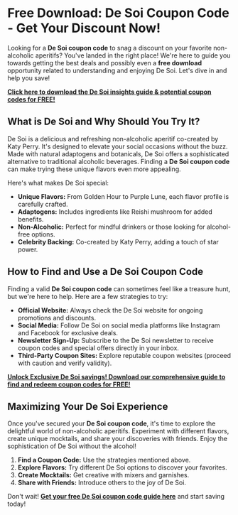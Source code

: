 # Free Download: De Soi Coupon Code - Get Your Discount Now!

Looking for a **De Soi coupon code** to snag a discount on your favorite non-alcoholic aperitifs? You've landed in the right place! We're here to guide you towards getting the best deals and possibly even a **free download** opportunity related to understanding and enjoying De Soi. Let's dive in and help you save!

[**Click here to download the De Soi insights guide & potential coupon codes for FREE!**](https://udemywork.com/de-soi-coupon-code)

## What is De Soi and Why Should You Try It?

De Soi is a delicious and refreshing non-alcoholic aperitif co-created by Katy Perry. It's designed to elevate your social occasions without the buzz. Made with natural adaptogens and botanicals, De Soi offers a sophisticated alternative to traditional alcoholic beverages. Finding a **De Soi coupon code** can make trying these unique flavors even more appealing.

Here's what makes De Soi special:

*   **Unique Flavors:** From Golden Hour to Purple Lune, each flavor profile is carefully crafted.
*   **Adaptogens:** Includes ingredients like Reishi mushroom for added benefits.
*   **Non-Alcoholic:** Perfect for mindful drinkers or those looking for alcohol-free options.
*   **Celebrity Backing:** Co-created by Katy Perry, adding a touch of star power.

## How to Find and Use a De Soi Coupon Code

Finding a valid **De Soi coupon code** can sometimes feel like a treasure hunt, but we're here to help. Here are a few strategies to try:

*   **Official Website:** Always check the De Soi website for ongoing promotions and discounts.
*   **Social Media:** Follow De Soi on social media platforms like Instagram and Facebook for exclusive deals.
*   **Newsletter Sign-Up:** Subscribe to the De Soi newsletter to receive coupon codes and special offers directly in your inbox.
*   **Third-Party Coupon Sites:** Explore reputable coupon websites (proceed with caution and verify validity).

[**Unlock Exclusive De Soi savings! Download our comprehensive guide to find and redeem coupon codes for FREE!**](https://udemywork.com/de-soi-coupon-code)

## Maximizing Your De Soi Experience

Once you've secured your **De Soi coupon code**, it's time to explore the delightful world of non-alcoholic aperitifs. Experiment with different flavors, create unique mocktails, and share your discoveries with friends. Enjoy the sophistication of De Soi without the alcohol!

1.  **Find a Coupon Code:** Use the strategies mentioned above.
2.  **Explore Flavors:** Try different De Soi options to discover your favorites.
3.  **Create Mocktails:** Get creative with mixers and garnishes.
4.  **Share with Friends:** Introduce others to the joy of De Soi.

Don't wait! **[Get your free De Soi coupon code guide here](https://udemywork.com/de-soi-coupon-code)** and start saving today!
